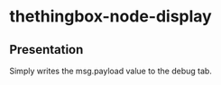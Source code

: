 # thethingbox-node-display

## Presentation

 Simply writes the msg.payload value to the debug tab.
